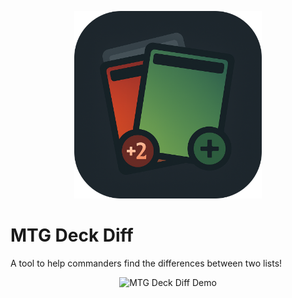 <p align="center">
  <img src="public/logo.png" alt="MTG Deck Diff Logo" width="300" />
</p>

# MTG Deck Diff

A tool to help commanders find the differences between two lists!

<p align="center">
  <img src="public/diff.png" alt="MTG Deck Diff Demo" width="300" />
</p>
